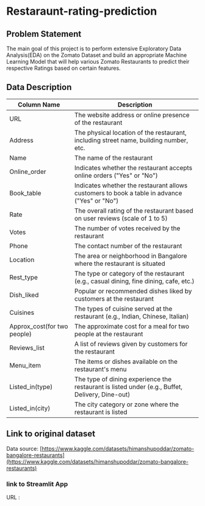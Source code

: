 
# Restaraunt-rating-prediction

## Problem  Statement
The main goal of this project is to perform extensive Exploratory Data Analysis(EDA) on the Zomato Dataset and build an appropriate Machine Learning Model that will help various Zomato Restaurants to predict their respective Ratings based on certain
features.

## Data Description

| Column Name                    | Description                                                                                  |
|--------------------------|----------------------------------------------------------------------------------------------|
| URL                      | The website address or online presence of the restaurant                                      |
| Address                  | The physical location of the restaurant, including street name, building number, etc.         |
| Name                     | The name of the restaurant                                                                   |
| Online_order             | Indicates whether the restaurant accepts online orders ("Yes" or "No")                        |
| Book_table               | Indicates whether the restaurant allows customers to book a table in advance ("Yes" or "No")  |
| Rate                     | The overall rating of the restaurant based on user reviews (scale of 1 to 5)                  |
| Votes                    | The number of votes received by the restaurant                                               |
| Phone                    | The contact number of the restaurant                                                         |
| Location                 | The area or neighborhood in Bangalore where the restaurant is situated                        |
| Rest_type                | The type or category of the restaurant (e.g., casual dining, fine dining, cafe, etc.)         |
| Dish_liked               | Popular or recommended dishes liked by customers at the restaurant                           |
| Cuisines                 | The types of cuisine served at the restaurant (e.g., Indian, Chinese, Italian)                |
| Approx_cost(for two people) | The approximate cost for a meal for two people at the restaurant                             |
| Reviews_list             | A list of reviews given by customers for the restaurant                                       |
| Menu_item                | The items or dishes available on the restaurant's menu                                       |
| Listed_in(type)          | The type of dining experience the restaurant is listed under (e.g., Buffet, Delivery, Dine-out) |
| Listed_in(city)          | The city category or zone where the restaurant is listed                                     |


## Link to original dataset 
Data source: [https://www.kaggle.com/datasets/himanshupoddar/zomato-bangalore-restaurants](https://www.kaggle.com/datasets/himanshupoddar/zomato-bangalore-restaurants)


### link to Streamlit App
URL : 









